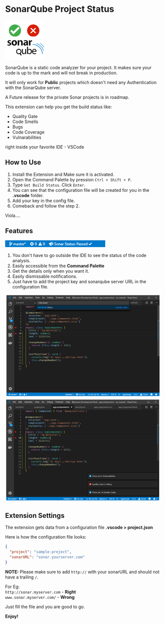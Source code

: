 # SonarQube Project Status

![SonarQube Status Resulst](images/logo.png)

SonarQube is a static code analyzer for your project. It makes sure your code is up to the mark and will not break in production.

It will only work for **Public** projects which doesn't need any Authentication with the SonarQube server.

A Future release for the private Sonar projects is in roadmap.

This extension can help you get the build status like:

- Quality Gate
- Code Smells
- Bugs
- Code Coverage
- Vulnarabilities

right inside your favorite IDE - VSCode

## How to Use

1. Install the Extension and Make sure it is activated.
1. Open the Command Palette by pression `Ctrl + Shift + P`.
1. Type `Get Build Status`. Click `Enter`.
1. You can see that the configuration file will be created for you in the **.vscode** folder.
1. Add your key in the config file.
1. Comeback and follow the step 2.

Viola....

## Features

![Status Bar Item for Easy insight](images/sonar-status-bar.png)

1. You don't have to go outside the IDE to see the status of the code analysis.
1. Easily accessible from the **Command Palette**
1. Get the details only when you want it.
1. Easily dismissable notifications.
1. Just have to add the project key and sonarqube server URL in the configuration file.

![Access from Command Palette](images/get-sonar-status.png)
![get Simple Notifications](images/sonar-status.png)

## Extension Settings

The extension gets data from a configuration file **.vscode > project.json**

Here is how the configuration file looks:

```json
{
  "project": "sample-project",
  "sonarURL": "sonar.yourserver.com"
}
```

**NOTE:** Please make sure to add `http://` with your sonarURL and should not have a trailing `/`.

For Eg:<br/>
`http://sonar.myserver.com` - **Right** <br/>
`www.sonar.myserver.com/` - **Wrong**

Just fill the file and you are good to go.

**Enjoy!**
